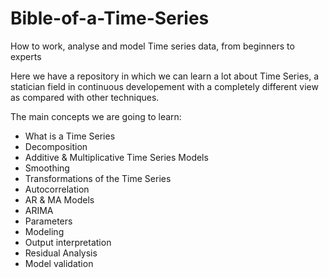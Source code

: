 # Bible-of-a-Time-Series
How to work, analyse and model Time series data, from beginners to experts

Here we have a repository in which we can learn a lot about Time Series, a statician field in continuous developement with a completely different view as compared with other techniques.

The main concepts we are going to learn:

 - What is a Time Series
 - Decomposition
 - Additive & Multiplicative Time Series Models
 - Smoothing
 - Transformations of the Time Series
 - Autocorrelation
 - AR & MA Models
 - ARIMA
 - Parameters
 - Modeling
 - Output interpretation
 - Residual Analysis
 - Model validation
